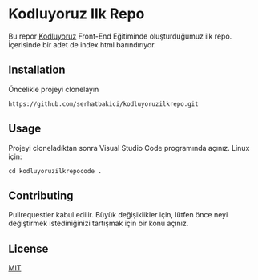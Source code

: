# Kodluyoruz Ilk Repo
Bu repor [Kodluyoruz](kodluyoruz.org) Front-End Eğitiminde oluşturduğumuz ilk repo. İçerisinde bir adet de index.html barındırıyor.
## Installation
Öncelikle projeyi clonelayın
```
https://github.com/serhatbakici/kodluyoruzilkrepo.git
```
## Usage
Projeyi cloneladıktan sonra Visual Studio Code programında açınız.
Linux için:
```
cd kodluyoruzilkrepocode .
```
## Contributing
Pullrequestler kabul edilir. Büyük değişiklikler için, lütfen önce neyi değiştirmek istediniğinizi tartışmak için bir konu açınız.
## License
[MIT](https://choosealicense.com/licenses/mit/)